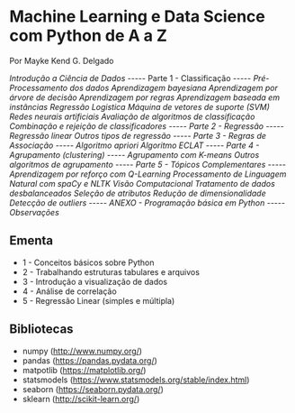 # Machine Learning e Data Science com Python de A a Z

Por Mayke Kend G. Delgado


*Introdução a Ciência de Dados*
----- Parte 1 - Classificação -----
*Pré-Processamento dos dados*
*Aprendizagem bayesiana*
*Aprendizagem por árvore de decisão*
*Aprendizagem por regras*
*Aprendizagem baseada em instâncias*
*Regressão Logistica*
*Máquina de vetores de suporte (SVM)*
*Redes neurais artificiais*
*Avaliação de algoritmos de classificação*
*Combinação e rejeição de classificadores*
*----- Parte 2 - Regressão -----*
*Regressão linear*
*Outros tipos de regressão*
*----- Parte 3 - Regras de Associação -----*
*Algoritmo apriori*
*Algoritmo ECLAT*
*----- Parte 4 - Agrupamento (clustering) -----*
*Agrupamento com K-means*
*Outros algoritmos de agrupamento*
*----- Parte 5 - Tópicos Complementares -----*
*Aprendizagem por reforço com Q-Learning*
*Processamento de Linguagem Natural com spaCy e NLTK*
*Visão Computacional*
*Tratamento de dados desbalanceados*
*Seleção de atributos*
*Redução de dimensionalidade*
*Detecção de outliers*
*----- ANEXO - Programação básica em Python -----*
*Observações*


## Ementa
- 1 - Conceitos básicos sobre Python
- 2 - Trabalhando estruturas tabulares e arquivos
- 3 - Introdução a visualização de dados
- 4 - Análise de correlação
- 5 - Regressão Linear (simples e múltipla)

## Bibliotecas

- numpy (http://www.numpy.org/)
- pandas (https://pandas.pydata.org/)
- matpotlib (https://matplotlib.org/)
- statsmodels (https://www.statsmodels.org/stable/index.html)
- seaborn (https://seaborn.pydata.org/)
- sklearn (http://scikit-learn.org/)
